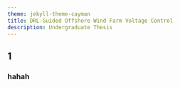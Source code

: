 ```yaml
---
theme: jekyll-theme-cayman
title: DRL-Guided Offshore Wind Farm Voltage Control
description: Undergraduate Thesis
---
```

## 1
### hahah
